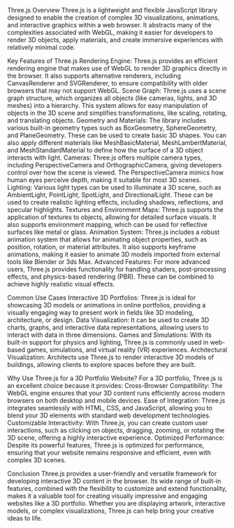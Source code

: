 Three.js Overview
Three.js is a lightweight and flexible JavaScript library designed to enable the creation of complex 3D visualizations, animations, and interactive graphics within a web browser. It abstracts many of the complexities associated with WebGL, making it easier for developers to render 3D objects, apply materials, and create immersive experiences with relatively minimal code.

Key Features of Three.js
Rendering Engine: Three.js provides an efficient rendering engine that makes use of WebGL to render 3D graphics directly in the browser. It also supports alternative renderers, including CanvasRenderer and SVGRenderer, to ensure compatibility with older browsers that may not support WebGL.
Scene Graph: Three.js uses a scene graph structure, which organizes all objects (like cameras, lights, and 3D meshes) into a hierarchy. This system allows for easy manipulation of objects in the 3D scene and simplifies transformations, like scaling, rotating, and translating objects.
Geometry and Materials: The library includes various built-in geometry types such as BoxGeometry, SphereGeometry, and PlaneGeometry. These can be used to create basic 3D shapes. You can also apply different materials like MeshBasicMaterial, MeshLambertMaterial, and MeshStandardMaterial to define how the surface of a 3D object interacts with light.
Cameras: Three.js offers multiple camera types, including PerspectiveCamera and OrthographicCamera, giving developers control over how the scene is viewed. The PerspectiveCamera mimics how human eyes perceive depth, making it suitable for most 3D scenes.
Lighting: Various light types can be used to illuminate a 3D scene, such as AmbientLight, PointLight, SpotLight, and DirectionalLight. These can be used to create realistic lighting effects, including shadows, reflections, and specular highlights.
Textures and Environment Maps: Three.js supports the application of textures to objects, allowing for detailed surface visuals. It also supports environment mapping, which can be used for reflective surfaces like metal or glass.
Animation System: Three.js includes a robust animation system that allows for animating object properties, such as position, rotation, or material attributes. It also supports keyframe animations, making it easier to animate 3D models imported from external tools like Blender or 3ds Max.
Advanced Features: For more advanced users, Three.js provides functionality for handling shaders, post-processing effects, and physics-based rendering (PBR). These can be combined to achieve highly realistic visual effects.

Common Use Cases
Interactive 3D Portfolios: Three.js is ideal for showcasing 3D models or animations in online portfolios, providing a visually engaging way to present work in fields like 3D modeling, architecture, or design.
Data Visualization: It can be used to create 3D charts, graphs, and interactive data representations, allowing users to interact with data in three dimensions.
Games and Simulations: With its built-in support for physics and lighting, Three.js is commonly used in web-based games, simulations, and virtual reality (VR) experiences.
Architectural Visualization: Architects use Three.js to render interactive 3D models of buildings, allowing clients to explore spaces before they are built.

Why Use Three.js for a 3D Portfolio Website?
For a 3D portfolio, Three.js is an excellent choice because it provides:
Cross-Browser Compatibility: The WebGL engine ensures that your 3D content runs efficiently across modern browsers on both desktop and mobile devices.
Ease of Integration: Three.js integrates seamlessly with HTML, CSS, and JavaScript, allowing you to blend your 3D elements with standard web development technologies.
Customizable Interactivity: With Three.js, you can create custom user interactions, such as clicking on objects, dragging, zooming, or rotating the 3D scene, offering a highly interactive experience.
Optimized Performance: Despite its powerful features, Three.js is optimized for performance, ensuring that your website remains responsive and efficient, even with complex 3D scenes.

Conclusion
Three.js provides a user-friendly and versatile framework for developing interactive 3D content in the browser. Its wide range of built-in features, combined with the flexibility to customize and extend functionality, makes it a valuable tool for creating visually impressive and engaging websites like a 3D portfolio. Whether you are displaying artwork, interactive models, or complex visualizations, Three.js can help bring your creative ideas to life.